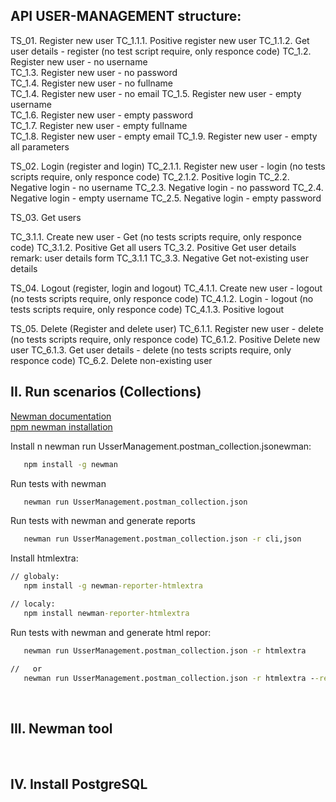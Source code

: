 
## API USER-MANAGEMENT structure:

TS_01. Register new user
   TC_1.1.1. Positive register new user
   TC_1.1.2. Get user details - register
      (no test script require, only responce code)
   TC_1.2. Register new user - no username  
   TC_1.3. Register new user - no password   
   TC_1.4. Register new user - no fullname  
   TC_1.4. Register new user - no email 
   TC_1.5. Register new user - empty username  
   TC_1.6. Register new user - empty password   
   TC_1.7. Register new user - empty fullname  
   TC_1.8. Register new user - empty email 
   TC_1.9. Register new user - empty all parameters 

TS_02. Login (register and login)
   TC_2.1.1. Register new user - login
      (no tests scripts require, only responce code)
   TC_2.1.2. Positive login
   TC_2.2. Negative login - no username
   TC_2.3. Negative login - no password
   TC_2.4. Negative login - empty username
   TC_2.5. Negative login - empty password

TS_03. Get users
   <!-- TC_3.1. Positive Get all users empty ? -->
   TC_3.1.1. Create new user - Get
      (no tests scripts require, only responce code)
   TC_3.1.2. Positive Get all users
   TC_3.2. Positive Get user details 
      remark: user details form TC_3.1.1
   TC_3.3. Negative Get not-existing user details

TS_04. Logout (register, login and logout)
   TC_4.1.1. Create new user - logout
      (no tests scripts require, only responce code)
   TC_4.1.2. Login - logout
      (no tests scripts require, only responce code)
   TC_4.1.3. Positive logout

TS_05. Delete (Register and delete user)
   TC_6.1.1. Register new user - delete
      (no tests scripts require, only responce code)
   TC_6.1.2. Positive Delete new user
   TC_6.1.3. Get user details - delete
      (no tests scripts require, only responce code)
   TC_6.2. Delete non-existing user

## II. Run scenarios (Collections)

[Newman documentation](https://learning.postman.com/docs/collections/using-newman-cli/installing-running-newman/)  
[npm newman installation](https://www.npmjs.com/package/newman)  

Install n   newman run UsserManagement.postman_collection.jsonewman:  
```cmd
   npm install -g newman
```
Run tests with newman
```cmd
   newman run UsserManagement.postman_collection.json
```

Run tests with newman and generate reports
```cmd
   newman run UsserManagement.postman_collection.json -r cli,json
```

Install htmlextra:  

```cmd
// globaly:  
   npm install -g newman-reporter-htmlextra

// localy:  
   npm install newman-reporter-htmlextra
```

Run tests with newman and generate html repor:

```cmd
   newman run UsserManagement.postman_collection.json -r htmlextra

//   or 
   newman run UsserManagement.postman_collection.json -r htmlextra --reporter-htmlextra-export report.html
```


<br>

## III. Newman tool



<br>

## IV. Install PostgreSQL

